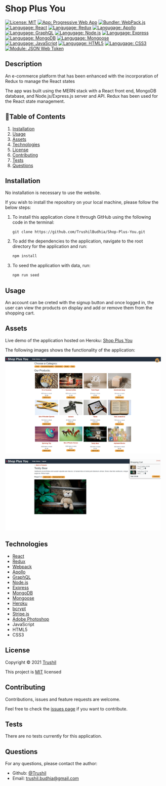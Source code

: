 # Shop Plus You

[![License: MIT](https://img.shields.io/badge/License-MIT-green.svg)](https://opensource.org/licenses/MIT)
[![App: Progressive Web App](https://img.shields.io/badge/App-PWA-ff69b4.svg)](https://developer.mozilla.org/en-US/docs/Web/Progressive_web_apps)
[![Bundler: WebPack.js](https://img.shields.io/badge/Bundler-WebPack-blue.svg)](https://webpack.js.org/)
[![Langugage: React](https://img.shields.io/badge/Language-React-blueviolet.svg)](https://reactjs.org/)
[![Langugage: Redux](https://img.shields.io/badge/Language-Redux-ff69b4.svg)](https://redux.js.org/)
[![Langugage: Apollo](https://img.shields.io/badge/Language-Apollo-critical.svg)](https://www.apollographql.com/)
[![Langugage: GraphQL](https://img.shields.io/badge/Language-GraphQL-blueviolet.svg)](https://www.apollographql.com/)
[![Langugage: Node.js](https://img.shields.io/badge/Language-Nodejs-blue.svg)](https://nodejs.org/en/docs/)
[![Langugage: Express](https://img.shields.io/badge/Language-Express-orange.svg)](https://expressjs.com/)
[![Langugage: MongoDB](https://img.shields.io/badge/Language-MongoDB-green.svg)](https://www.mongodb.com/)
[![Langugage: Mongoose](https://img.shields.io/badge/Language-Mongoose-yellowgreen.svg)](https://mongoosejs.com/)
[![Langugage: JavaScript](https://img.shields.io/badge/Language-JavaScript-brightgreen.svg)](https://www.javascript.com/)
[![Langugage: HTML5](https://img.shields.io/badge/Language-HTML5-yellow.svg)](https://developer.mozilla.org/en-US/docs/Glossary/HTML5)
[![Langugage: CSS3](https://img.shields.io/badge/Language-CSS3-informational.svg)](https://developer.mozilla.org/en-US/docs/Web/CSS)
[![Module: JSON Web Token](https://img.shields.io/badge/Module-Jsonwebtoken-critical.svg)](https://www.npmjs.com/package/jsonwebtoken)

## Description

An e-commerce platform that has been enhanced with the incorporation of Redux to manage the React states

The app was built using the MERN stack with a React front end, MongoDB database, and Node.js/Express.js server and API. Redux has been used for the React state management.

## 📖Table of Contents
1. [Installation](#installation)
2. [Usage](#usage)
3. [Assets](#assets)
4. [Technologies](#technologies)
5. [License](#license)
6. [Contributing](#contributing)
7. [Tests](#tests)
8. [Questions](#questions)

## Installation
No installation is necessary to use the website.

If you wish to install the repository on your local machine, please follow the below steps:
1. To install this application clone it through GitHub using the following code in the terminal: 
    ``` 
    git clone https://github.com/TrushilBudhia/Shop-Plus-You.git
    ```
2. To add the dependencies to the application, navigate to the root directory for the application and run:
    ```js
    npm install
    ```
3. To seed the application with data, run:
    ```js
    npm run seed
    ```


## Usage
An account can be creted with the signup button and once logged in, the user can view the products on display and add or remove them from the shopping cart.

## Assets
Live demo of the application hosted on Heroku: [Shop Plus You](https://shop-plus-you.herokuapp.com/)

The following images shows the functionality of the application: 

![Shop Plus You image of product display.](./assets/images/Shop-Plus-You-Preview-1.png)

![Shop Plus You image of product info and open shopping cart.](./assets/images/Shop-Plus-You-Preview-2.png)

## Technologies
- [React](https://reactjs.org/)
- [Redux](https://redux.js.org/)
- [Webpack](https://webpack.js.org/)
- [Apollo](https://www.apollographql.com/)
- [GraphQL](https://www.apollographql.com/)
- [Node.js](https://nodejs.org/en/docs/)
- [Express](https://expressjs.com/)
- [MongoDB](https://www.mongodb.com/)
- [Mongoose](https://mongoosejs.com/)
- [Heroku](https://www.heroku.com/)
- [bcrypt](https://www.npmjs.com/package/bcrypt)
- [Stripe.js](https://stripe.com/docs/js/including)
- [Adobe Photoshop](https://www.adobe.com/au/products/photoshop.html)
- JavaScript
- HTML5
- CSS3

## License
Copyright © 2021 [Trushil](https://github.com/TrushilBudhia)

This project is [MIT](./LICENSE) licensed

## Contributing
Contributions, issues and feature requests are welcome.

Feel free to check the [issues page](https://github.com/TrushilBudhia/Shop-Plus-You/issues) if you want to contribute.

## Tests
There are no tests currently for this application.

## Questions
For any questions, please contact the author:

- Github: [@Trushil](https://github.com/TrushilBudhia)
- Email: trushil.budhia@gmail.com



